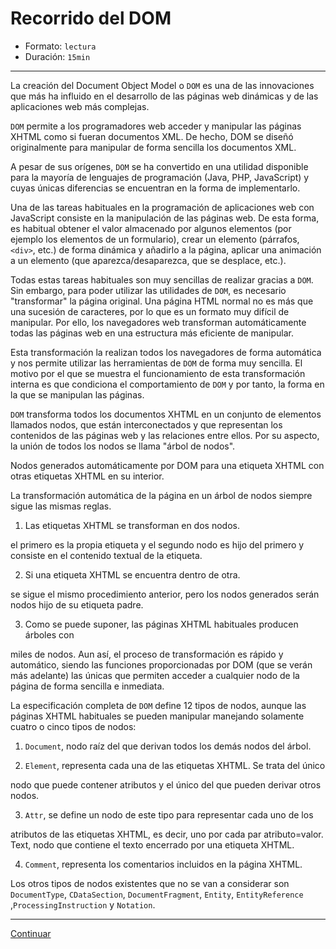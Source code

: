 # Recorrido del DOM

* Formato: `lectura`
* Duración: `15min`

***

La creación del Document Object Model o `DOM` es una de las innovaciones
que más ha influido en el desarrollo de las páginas web dinámicas y de las
aplicaciones web más complejas.

`DOM` permite a los programadores web acceder y manipular las páginas XHTML
como si fueran documentos XML. De hecho, DOM se diseñó originalmente para
manipular de forma sencilla los documentos XML.

A pesar de sus orígenes, `DOM` se ha convertido en una utilidad disponible para
la mayoría de lenguajes de programación (Java, PHP, JavaScript) y cuyas únicas
diferencias se encuentran en la forma de implementarlo.

Una de las tareas habituales en la programación de aplicaciones web con
JavaScript consiste en la manipulación de las páginas web. De esta forma,
es habitual obtener el valor almacenado por algunos elementos (por ejemplo
los elementos de un formulario), crear un elemento (párrafos, `<div>`, etc.)
de forma dinámica y añadirlo a la página, aplicar una animación a un elemento
(que aparezca/desaparezca, que se desplace, etc.).

Todas estas tareas habituales son muy sencillas de realizar gracias a `DOM`.
Sin embargo, para poder utilizar las utilidades de `DOM`, es necesario
"transformar" la página original. Una página HTML normal no es más que una
sucesión de caracteres, por lo que es un formato muy difícil de manipular.
Por ello, los navegadores web transforman automáticamente todas las páginas web
en una estructura más eficiente de manipular.

Esta transformación la realizan todos los navegadores de forma automática y nos
permite utilizar las herramientas de `DOM` de forma muy sencilla.
El motivo por el que se muestra el funcionamiento de esta transformación
interna es que condiciona el comportamiento de `DOM` y por tanto, la forma
en la que se manipulan las páginas.

`DOM` transforma todos los documentos XHTML en un conjunto de elementos
llamados nodos, que están interconectados y que representan los contenidos de
las páginas web y las relaciones entre ellos. Por su aspecto, la unión de todos
los nodos se llama "árbol de nodos".

Nodos generados automáticamente por DOM para una etiqueta XHTML con otras
etiquetas XHTML en su interior.

La transformación automática de la página en un árbol de nodos siempre
sigue las mismas reglas.

1. Las etiquetas XHTML se transforman en dos nodos.

el primero es la propia etiqueta y el segundo nodo es hijo del primero y
consiste en el contenido textual de la etiqueta.

2. Si una etiqueta XHTML se encuentra dentro de otra.

se sigue el mismo procedimiento anterior, pero los nodos generados serán
nodos hijo de su etiqueta padre.

3. Como se puede suponer, las páginas XHTML habituales producen árboles con

miles de nodos. Aun así, el proceso de transformación es rápido y automático,
siendo las funciones proporcionadas por DOM (que se verán más adelante) las
únicas que permiten acceder a cualquier nodo de la página de forma sencilla
e inmediata.

La especificación completa de `DOM` define 12 tipos de nodos, aunque las
páginas XHTML habituales se pueden manipular manejando solamente cuatro
o cinco tipos de nodos:

1. `Document`, nodo raíz del que derivan todos los demás nodos del árbol.

2. `Element`, representa cada una de las etiquetas XHTML. Se trata del único

nodo que puede contener atributos y el único del que pueden derivar otros nodos.

3. `Attr`, se define un nodo de este tipo para representar cada uno de los

atributos de las etiquetas XHTML, es decir, uno por cada par atributo=valor.
Text, nodo que contiene el texto encerrado por una etiqueta XHTML.

4. `Comment`, representa los comentarios incluidos en la página XHTML.

Los otros tipos de nodos existentes que no se van a considerar son
`DocumentType`, `CDataSection`, `DocumentFragment`, `Entity`, `EntityReference`
,`ProcessingInstruction` y `Notation`.

***

[Continuar](01-manipulacion-del-dom.md)